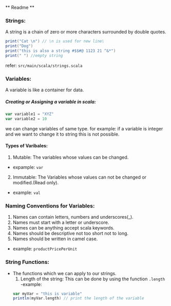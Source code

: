 ** Readme **

### Strings:
A string is a chain of zero or more characters surrounded by double quotes.

```scala code
print("Cat \n") // \n is used for new line\
print("Dog")
print("this is also a string #$$#@ 1123 21 ^&*")
print(" ") //empty string
```
refer: `src/main/scala/strings.scala`

### Variables:
A variable is like a container for data.

##### Creating or Assigning a variable in scala:
``` Scala code
var variable1 = "XYZ"
var variable2 = 10
```
we can change variables of same type.
for example:
if a variable is integer and we want to change it to string this is not possible.

#### Types of Varibales:
1. Mutable: The variables whose values can be changed.
- expample: `var`
2. Immutable: The Variables whose values can not be changed or modified.(Read only).
- example: `val`

### Naming Conventions for Variables:

1. Names can contain letters, numbers and underscores(_).
2. Names must start with a letter or underscore.
3. Names can be anything accept scala keywords.
4. Names should be descriptive not too short not to long.
5. Names should be written in camel case. 
- example: `productPricePerUnit`

### String Functions:
- The functions which we can apply to our strings.
  1. Length of the string: This can be done by using the function `.length`
  -example:
  ```scala code
  var myVar = "this is variable"
  println(myVar.length) // print the length of the variable
```